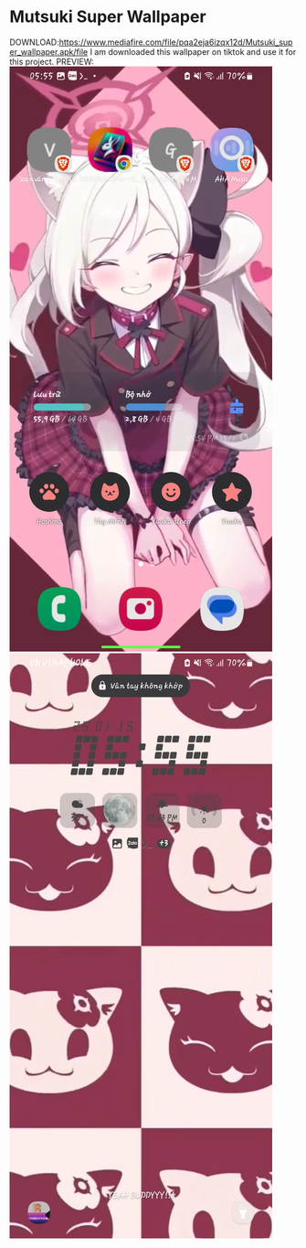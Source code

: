 # Mutsuki Super Wallpaper

DOWNLOAD:https://www.mediafire.com/file/pqa2eja6izqx12d/Mutsuki_super_wallpaper.apk/file
I am downloaded this wallpaper on tiktok and use it for this project.
PREVIEW:
![Preview](preview.jpg)
![Preview](preview2.jpg)
